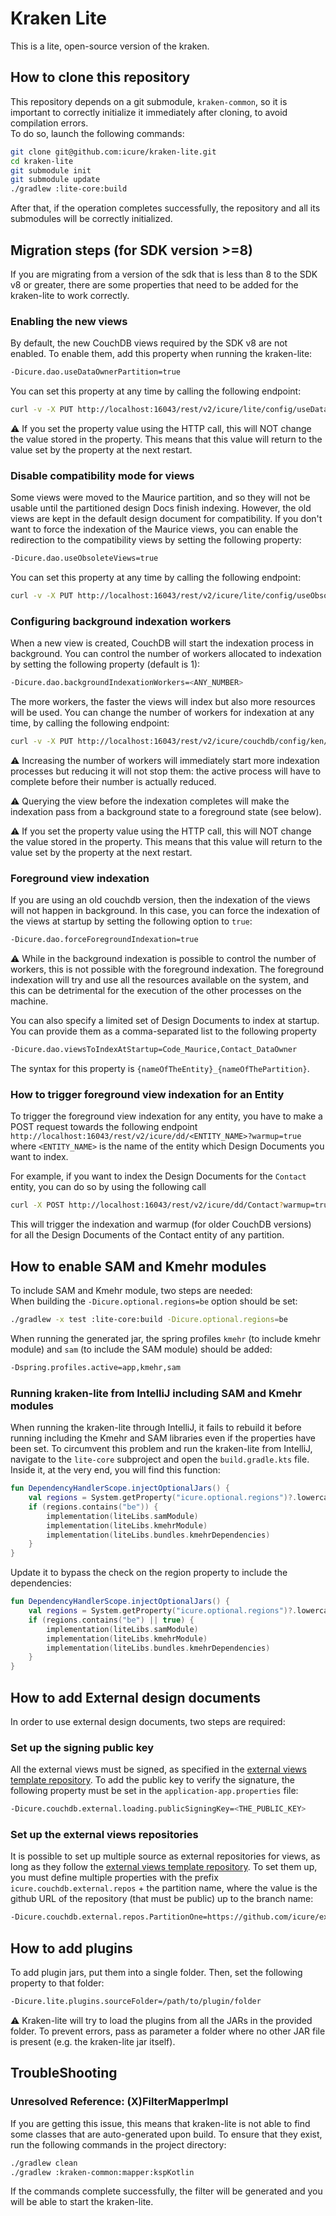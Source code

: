 # Kraken Lite
This is a lite, open-source version of the kraken.  

## How to clone this repository
This repository depends on a git submodule, `kraken-common`, so it is important to correctly initialize it immediately after cloning, to avoid compilation errors.  
To do so, launch the following commands:

```bash
git clone git@github.com:icure/kraken-lite.git
cd kraken-lite
git submodule init
git submodule update
./gradlew :lite-core:build
```

After that, if the operation completes successfully, the repository and all its submodules will be correctly initialized. 

## Migration steps (for SDK version >=8)
If you are migrating from a version of the sdk that is less than 8 to the SDK v8 or greater, there are some properties that need to be added for the kraken-lite to work correctly.

### Enabling the new views
By default, the new CouchDB views required by the SDK v8 are not enabled. To enable them, add this property when running the kraken-lite:
```bash
-Dicure.dao.useDataOwnerPartition=true
```
You can set this property at any time by calling the following endpoint:
```bash
curl -v -X PUT http://localhost:16043/rest/v2/icure/lite/config/useDataOwnerPartition/false
```

:warning: If you set the property value using the HTTP call, this will NOT change the value stored in the property. 
This means that this value will return to the value set by the property at the next restart.

### Disable compatibility mode for views
Some views were moved to the Maurice partition, and so they will not be usable until the partitioned design Docs finish
indexing.
However, the old views are kept in the default design document for compatibility. If you don't want to force the indexation
of the Maurice views, you can enable the redirection to the compatibility views by setting the following property:
```bash
-Dicure.dao.useObsoleteViews=true
```
You can set this property at any time by calling the following endpoint:
```bash
curl -v -X PUT http://localhost:16043/rest/v2/icure/lite/config/useObsoleteViews/false
```

### Configuring background indexation workers
When a new view is created, CouchDB will start the indexation process in background. You can control the number of workers
allocated to indexation by setting the following property (default is 1):
```bash
-Dicure.dao.backgroundIndexationWorkers=<ANY_NUMBER>
```
The more workers, the faster the views will index but also more resources will be used.
You can change the number of workers for indexation at any time, by calling the following endpoint:
```bash
curl -v -X PUT http://localhost:16043/rest/v2/icure/couchdb/config/ken/batch_channels?value=<ANY_NUMBER>
```
:warning: Increasing the number of workers will immediately start more indexation processes but reducing it will not stop
them: the active process will have to complete before their number is actually reduced.

:warning: Querying the view before the indexation completes will make the indexation pass from a background state to a
foreground state (see below).

:warning: If you set the property value using the HTTP call, this will NOT change the value stored in the property.
This means that this value will return to the value set by the property at the next restart.

### Foreground view indexation
If you are using an old couchdb version, then the indexation of the views will not happen in background. In this case,
you can force the indexation of the views at startup by setting the following option to `true`:
```bash
-Dicure.dao.forceForegroundIndexation=true
```
:warning: While in the background indexation is possible to control the number of workers, this is not possible with the 
foreground indexation. The foreground indexation will try and use all the resources available on the system, and this can
be detrimental for the execution of the other processes on the machine.

You can also specify a limited set of Design Documents to index at startup. You can provide them as a comma-separated list
to the following property
```bash
-Dicure.dao.viewsToIndexAtStartup=Code_Maurice,Contact_DataOwner
```
The syntax for this property is `{nameOfTheEntity}_{nameOfThePartition}`.

### How to trigger foreground view indexation for an Entity
To trigger the foreground view indexation for any entity, you have to make a POST request towards the following endpoint
`http://localhost:16043/rest/v2/icure/dd/<ENTITY_NAME>?warmup=true` where `<ENTITY_NAME>` is the name of the entity
which Design Documents you want to index.

For example, if you want to index the Design Documents for the `Contact` entity, you can do so by using the following call
```bash
curl -X POST http://localhost:16043/rest/v2/icure/dd/Contact?warmup=true
```
This will trigger the indexation and warmup (for older CouchDB versions) for all the Design Documents of the Contact 
entity of any partition.

## How to enable SAM and Kmehr modules
To include SAM and Kmehr module, two steps are needed:  
When building the `-Dicure.optional.regions=be` option should be set:
```bash
./gradlew -x test :lite-core:build -Dicure.optional.regions=be
```

When running the generated jar, the spring profiles `kmehr` (to include kmehr module) and `sam` (to include the SAM module) should be added:
```bash
-Dspring.profiles.active=app,kmehr,sam
```

### Running kraken-lite from IntelliJ including SAM and Kmehr modules
When running the kraken-lite through IntelliJ, it fails to rebuild it before running including the Kmehr and SAM libraries
even if the properties have been set. 
To circumvent this problem and run the kraken-lite from IntelliJ, navigate to the `lite-core` subproject and open the 
`build.gradle.kts` file.
Inside it, at the very end, you will find this function:

```kotlin
fun DependencyHandlerScope.injectOptionalJars() {
    val regions = System.getProperty("icure.optional.regions")?.lowercase()?.split(",") ?: emptyList()
    if (regions.contains("be")) {
        implementation(liteLibs.samModule)
        implementation(liteLibs.kmehrModule)
        implementation(liteLibs.bundles.kmehrDependencies)
    }
}
```

Update it to bypass the check on the region property to include the dependencies:

```kotlin
fun DependencyHandlerScope.injectOptionalJars() {
    val regions = System.getProperty("icure.optional.regions")?.lowercase()?.split(",") ?: emptyList()
    if (regions.contains("be") || true) {
        implementation(liteLibs.samModule)
        implementation(liteLibs.kmehrModule)
        implementation(liteLibs.bundles.kmehrDependencies)
    }
}
```

## How to add External design documents
In order to use external design documents, two steps are required:

### Set up the signing public key
All the external views must be signed, as specified in the [external views template repository](https://github.com/icure/external-design-doc-template). 
To add the public key to verify the signature, the following property must be set in the `application-app.properties` file:
```bash
-Dicure.couchdb.external.loading.publicSigningKey=<THE_PUBLIC_KEY>
```

### Set up the external views repositories
It is possible to set up multiple source as external repositories for views, as long as they follow the [external views template repository](https://github.com/icure/external-design-doc-template).
To set them up, you must define multiple properties with the prefix `icure.couchdb.external.repos` + the partition name, where
the value is the github URL of the repository (that must be public) up to the branch name:

```bash
-Dicure.couchdb.external.repos.PartitionOne=https://github.com/icure/external-design-doc-template/main -Dicure.couchdb.external.repos.AnotherPartition=https://github.com/icure/an-external-repo-for-views/main
```

## How to add plugins
To add plugin jars, put them into a single folder. Then, set the following property to that folder:
```bash
-Dicure.lite.plugins.sourceFolder=/path/to/plugin/folder
```
:warning:
Kraken-lite will try to load the plugins from all the JARs in the provided folder. To prevent errors, pass as parameter
a folder where no other JAR file is present (e.g. the kraken-lite jar itself).

## TroubleShooting

### Unresolved Reference: (X)FilterMapperImpl
If you are getting this issue, this means that kraken-lite is not able to find some classes that are auto-generated upon build.
To ensure that they exist, run the following commands in the project directory:
```bash
./gradlew clean
./gradlew :kraken-common:mapper:kspKotlin
```
If the commands complete successfully, the filter will be generated and you will be able to start the kraken-lite.
